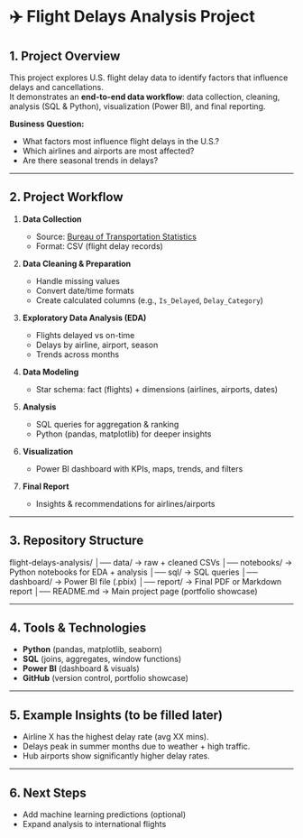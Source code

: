 # ✈️ Flight Delays Analysis Project

## 1. Project Overview
This project explores U.S. flight delay data to identify factors that influence delays and cancellations.  
It demonstrates an **end-to-end data workflow**: data collection, cleaning, analysis (SQL & Python), visualization (Power BI), and final reporting.

**Business Question:**  
- What factors most influence flight delays in the U.S.?  
- Which airlines and airports are most affected?  
- Are there seasonal trends in delays?  

---

## 2. Project Workflow
1. **Data Collection**  
   - Source: [Bureau of Transportation Statistics](https://transtats.bts.gov/)  
   - Format: CSV (flight delay records)

2. **Data Cleaning & Preparation**  
   - Handle missing values  
   - Convert date/time formats  
   - Create calculated columns (e.g., `Is_Delayed`, `Delay_Category`)  

3. **Exploratory Data Analysis (EDA)**  
   - Flights delayed vs on-time  
   - Delays by airline, airport, season  
   - Trends across months  

4. **Data Modeling**  
   - Star schema: fact (flights) + dimensions (airlines, airports, dates)

5. **Analysis**  
   - SQL queries for aggregation & ranking  
   - Python (pandas, matplotlib) for deeper insights  

6. **Visualization**  
   - Power BI dashboard with KPIs, maps, trends, and filters  

7. **Final Report**  
   - Insights & recommendations for airlines/airports  

---

## 3. Repository Structure

flight-delays-analysis/
│── data/        → raw + cleaned CSVs
│── notebooks/   → Python notebooks for EDA + analysis
│── sql/         → SQL queries
│── dashboard/   → Power BI file (.pbix)
│── report/      → Final PDF or Markdown report
│── README.md    → Main project page (portfolio showcase)

---

## 4. Tools & Technologies
- **Python** (pandas, matplotlib, seaborn)  
- **SQL** (joins, aggregates, window functions)  
- **Power BI** (dashboard & visuals)  
- **GitHub** (version control, portfolio showcase)  

---

## 5. Example Insights (to be filled later)
- Airline X has the highest delay rate (avg XX mins).  
- Delays peak in summer months due to weather + high traffic.  
- Hub airports show significantly higher delay rates.  

---

## 6. Next Steps
- Add machine learning predictions (optional)  
- Expand analysis to international flights 
